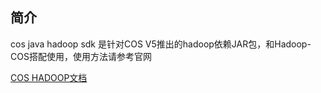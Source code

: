 ## 简介

cos java hadoop sdk 是针对COS V5推出的hadoop依赖JAR包，和Hadoop-COS搭配使用，使用方法请参考官网

[COS HADOOP文档](https://cloud.tencent.com/document/product/436/6884)